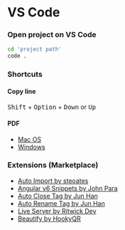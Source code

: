 # VS Code

### Open project on VS Code
```bash
cd 'project path'
code .
```

### Shortcuts

#### Copy line
<kbd>Shift</kbd> + <kbd>Option</kbd> + <kbd>Down</kbd> or <kbd>Up</kbd>

#### PDF
- [Mac OS](https://code.visualstudio.com/shortcuts/keyboard-shortcuts-macos.pdf)
- [Windows](https://code.visualstudio.com/shortcuts/keyboard-shortcuts-windows.pdf)


### Extensions (Marketplace)
- [Auto Import by steoates](https://marketplace.visualstudio.com/items?itemName=steoates.autoimport)
- [Angular v6 Snippets by John Para](https://marketplace.visualstudio.com/items?itemName=johnpapa.Angular2)
- [Auto Close Tag by Jun Han](https://marketplace.visualstudio.com/items?itemName=formulahendry.auto-close-tag)
- [Auto Rename Tag by Jun Han](https://marketplace.visualstudio.com/items?itemName=formulahendry.auto-rename-tag)
- [Live Server by Ritwick Dey](https://marketplace.visualstudio.com/items?itemName=ritwickdey.LiveServer)
- [Beautify by HookyQR](https://marketplace.visualstudio.com/items?itemName=HookyQR.beautify)
